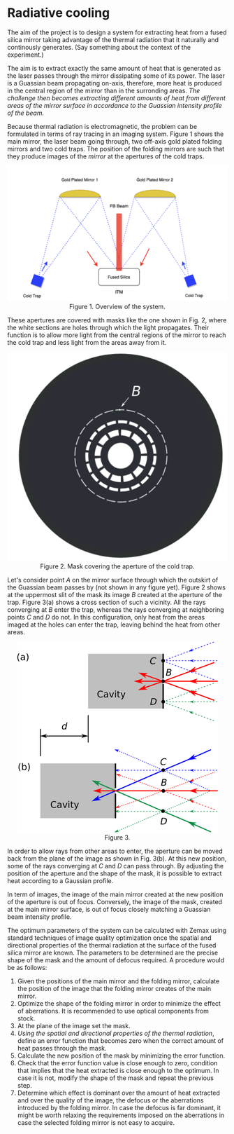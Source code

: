 # Radiative cooling

The aim of the project is to design a system for extracting heat from a fused silica mirror taking advantage of the thermal radiation that it naturally and continously generates. (Say something about the context of the experiment.)

The aim is to extract exactly the same amount of heat that is generated as the laser passes through the mirror dissipating some of its power. The laser is a Guassian beam propagating on-axis, therefore, more heat is produced in the central region of the mirror than in the surronding areas. *The challenge then becomes extracting different amounts of heat from different areas of the mirror surface in accordance to the Guassian intensity profile of the beam.* 

Because thermal radiation is electromagnetic, the problem can be formulated in terms of ray tracing in an imaging system. Figure 1 shows the main mirror, the laser beam going through, two off-axis gold plated folding mirrors and two cold traps. The position of the folding mirrors are such that they produce  images of the *mirror* at the apertures of the cold traps.


<!-- <img src="figures/radiative_cooling_overview.png" alt="drawing" width="800"/> -->


<p align="center">
  <img src="figures/radiative_cooling_overview.png">
  Figure 1. Overview of the system.
</p>

These apertures are covered with masks like the one shown in Fig. 2, where the white sections are holes through which the light propagates. Their function is to allow more light from the central regions of the mirror to reach the cold trap and less light from the areas away from it. 

<p align="center">
  <img src="figures/mask.png" width="600"><br>
  Figure 2. Mask covering the aperture of the cold trap.
</p>


Let's consider point $A$ on the mirror surface through which the outskirt of the Guassian beam passes by (not shown in any figure yet). Figure 2 shows at the uppermost slit of the mask its image $B$ created at the aperture of the trap. Figure 3(a) shows a cross section of such a vicinity. All the rays converging at $B$ enter the trap, whereas the rays converging at neighboring points $C$ and $D$ do not. In this configuration, only heat from the areas imaged at the holes can enter the trap, leaving behind the heat from other areas.


<p align="center">
     <img src="figures/radiative_cooling.png"><br>
     Figure 3.
</p>

In order to allow rays from other areas to enter, the aperture can be moved back from the plane of the image as shown in Fig. 3(b). At this new position, some of the rays converging at $C$ and $D$ can pass through. By adjusting the position of the aperture and the shape of the mask, it is possible to extract heat according to a Gaussian profile.  

In term of images, the image of the main mirror created at the new position of the aperture is out of focus. Conversely, the image of the mask, created at the main mirror surface, is out of focus closely matching a Guassian beam intensity profile.

The optimum parameters of the system can be calculated with Zemax using standard techniques of image quality optimization once the spatial and directional properties of the thermal radiation at the surface of the fused silica mirror are known. The parameters to be determined are the precise shape of the mask and the amount of defocus required. A procedure would be as follows:

1. Given the positions of the main mirror and the folding mirror, calculate the position of the image that the folding mirror creates of the main mirror.
2. Optimize the shape of the folding mirror in order to minimize the effect of aberrations. It is recommended to use optical components from stock.
3. At the plane of the image set the mask.
4. *Using the spatial and directional properties of the thermal radiation*, define an error function that becomes zero when the correct amount of heat passes through the mask.
5. Calculate the new position of the mask by minimizing the error function.
6. Check that the error function value is close enough to zero, condition that implies that the heat extracted is close enough to the optimum. In case it is not, modify the shape of the mask and repeat the previous step.
7. Determine which effect is dominant over the amount of heat extracted and over the quality of the image, the defocus or the aberrations introduced by the folding mirror. In case the defocus is far dominant, it might be worth relaxing the requirements imposed on the aberrations in case the selected folding mirror is not easy to acquire.

<!--

1. Given the properties of fused silica, the shape of the mirror, and the shape and power of the incoming beam, calculate the total amount of heat dissipated and the thermal radiant intensity (radiant flux per solid angle as a function of direction).
     
3. ~~Then, it should be possible to calculate the deformation and the temperature map of the mirror. For example, see [this technical note](https://www.google.com/url?sa=t&rct=j&q=&esrc=s&source=web&cd=&cad=rja&uact=8&ved=2ahUKEwiw47mF6t2CAxWWLUQIHc9PBQUQFnoECBQQAQ&url=https%3A%2F%2Fopensky.ucar.edu%2Fislandora%2Fobject%2Freports%253A7%2Fdatastream%2FPDF%2Fdownload%2Fcitation.pdf&usg=AOvVaw2-d9chybtS9aTcPbrS1V10&opi=89978449).~~

5. The folding mirrors must reflect *optimally* the radiation from the mirror into the sink, and the sink must keep it from returning to the mirror so the cooling ensues. Therefore, from the thermal radiant intensity, calculate the total solid angle the folding mirrors need to span, their shape, and the temperature and shape of the sinks, in order to extract more heat than the one deposited by the laser on the mirror. This is equivalent to saying that the *view factor* (also called *shape factor*) from the main mirror onto the sinks, via the folding mirrors, must be large enough. This is a calculation that could be done with Comsol (or the like).

With respect to the shape and material of the folding mirrors and the sinks:
- The folding mirrors can be coated with gold, wich offers an average reflectance larger than 97% from 800 nm to 20 $\rm \mu m$ [(see this link)](https://www.thorlabs.com/newgrouppage9.cfm?objectgroup_id=8851).
- The sinks could be cavities, coated in the inside with [Fractal Black](https://acktar.com/product/fractal-black/) (or the like), with an aperture big enough to allow the thermal radiation to enter. They must be connected to a conductive cooling system to regulate their temperature. 




-->


